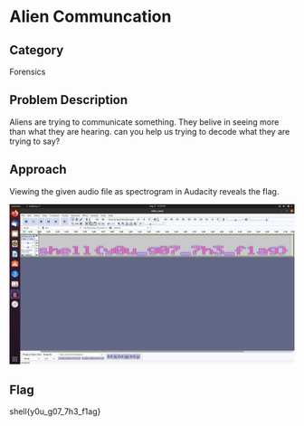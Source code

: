 # Alien Communcation
## Category
Forensics
## Problem Description
Aliens are trying to communicate something. They belive in seeing more than what they are hearing. can you help us trying to decode what they are trying to say?
## Approach
Viewing the given audio file as spectrogram in Audacity reveals the flag.

![alien-communication](https://github.com/caligo-phantom/writeups/blob/main/shellctf2022/assets/alien-communication.png)

## Flag
shell{y0u_g07_7h3_f1ag}

